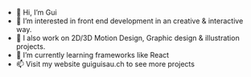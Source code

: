 - 👋 Hi, I’m Gui
- 👀 I’m interested in front end development in an creative & interactive way.
- 🏹 I also work on 2D/3D Motion Design, Graphic design & illustration projects.
- 🌱 I’m currently learning frameworks like React
- 📫 Visit my website guiguisau.ch to see more projects

<!---
DAFUZIAH/DAFUZIAH is a ✨ special ✨ repository because its `README.md` (this file) appears on your GitHub profile.
You can click the Preview link to take a look at your changes.
--->
